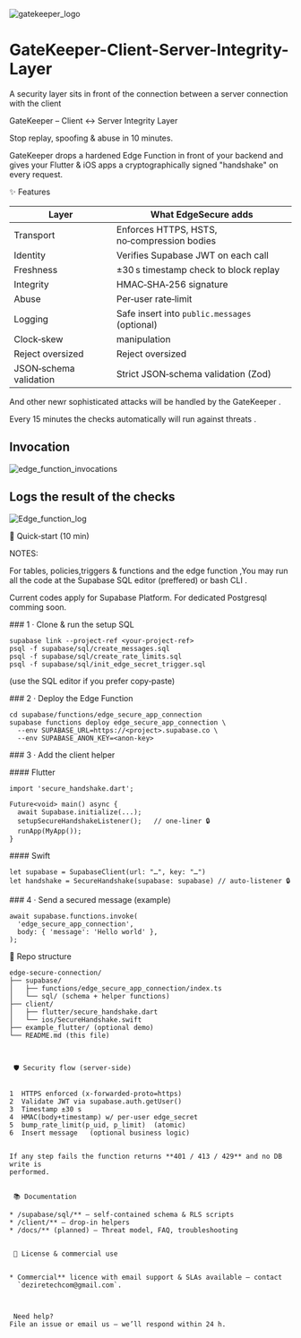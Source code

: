 
![gatekeeper_logo](https://github.com/user-attachments/assets/2d204146-e5e0-4304-ba9e-7531a914e850)




# GateKeeper-Client-Server-Integrity-Layer

A security layer sits in front of the connection between a server connection with the client

GateKeeper – Client ↔ Server Integrity Layer 

  Stop replay, spoofing & abuse in 10 minutes.
  
  GateKeeper drops a hardened Edge Function in front of your backend and gives your Flutter & iOS
apps a cryptographically signed "handshake" on every request.



 ✨ Features

| Layer         | What EdgeSecure adds                               |
| ------------- | -------------------------------------------------- |
| Transport | Enforces HTTPS, HSTS, no‑compression bodies        |
| Identity  | Verifies Supabase JWT on each call                 |
| Freshness | ±30 s timestamp check to block replay              |
| Integrity | HMAC‑SHA‑256 signature |
| Abuse     | Per‑user rate‑limit         |
| Logging   | Safe insert into `public.messages` (optional)      |
| Clock‑skew| manipulation  |
| Reject oversized | Reject oversized |
| JSON‑schema validation | Strict JSON‑schema validation (Zod) |

And other newr sophisticated attacks will be handled by the GateKeeper . 

Every 15 minutes the checks automatically will run against threats .

## Invocation 

![edge_function_invocations](https://github.com/user-attachments/assets/490abb6c-d6f3-47bb-8c31-37e89d7037bc)


## Logs the result of the checks


![Edge_function_log](https://github.com/user-attachments/assets/32bc8a4d-b066-4699-a111-b98ed2665a9d)


   🚀 Quick‑start (10 min)

NOTES: 

For tables, policies,triggers & functions and the edge function ,You may run all the code at the Supabase SQL editor (preffered) or bash CLI .

Current codes apply for Supabase Platform. For dedicated Postgresql comming soon.

### 1 · Clone & run the setup SQL

    supabase link --project-ref <your‑project‑ref>
    psql -f supabase/sql/create_messages.sql
    psql -f supabase/sql/create_rate_limits.sql
    psql -f supabase/sql/init_edge_secret_trigger.sql

(use the SQL editor if you prefer copy‑paste)

### 2 · Deploy the Edge Function

    cd supabase/functions/edge_secure_app_connection
    supabase functions deploy edge_secure_app_connection \
      --env SUPABASE_URL=https://<project>.supabase.co \
      --env SUPABASE_ANON_KEY=<anon‑key>

### 3 · Add the client helper

#### Flutter

    import 'secure_handshake.dart';
    
    Future<void> main() async {
      await Supabase.initialize(...);
      setupSecureHandshakeListener();   // one‑liner 🔒
      runApp(MyApp());
    }

#### Swift

    let supabase = SupabaseClient(url: "…", key: "…")
    let handshake = SecureHandshake(supabase: supabase) // auto‑listener 🔒

### 4 · Send a secured message (example)

    await supabase.functions.invoke(
      'edge_secure_app_connection',
      body: { 'message': 'Hello world' },
    );



 📁 Repo structure

```
edge-secure-connection/
├── supabase/
│   ├── functions/edge_secure_app_connection/index.ts
│   └── sql/ (schema + helper functions)
├── client/
│   ├── flutter/secure_handshake.dart
│   └── ios/SecureHandshake.swift
├── example_flutter/ (optional demo)
└── README.md (this file)



 🛡️ Security flow (server‑side)


1  HTTPS enforced (x‑forwarded-proto=https)
2  Validate JWT via supabase.auth.getUser()
3  Timestamp ±30 s
4  HMAC(body+timestamp) w/ per‑user edge_secret
5  bump_rate_limit(p_uid, p_limit)  (atomic)
6  Insert message   (optional business logic)


If any step fails the function returns **401 / 413 / 429** and no DB write is
performed.


 📚 Documentation

* /supabase/sql/** – self‑contained schema & RLS scripts
* /client/** – drop‑in helpers
* /docs/** (planned) – Threat model, FAQ, troubleshooting


 💼 License & commercial use


* Commercial** licence with email support & SLAs available – contact
  `deziretechcom@gmail.com`.



 Need help?
File an issue or email us – we’ll respond within 24 h.
